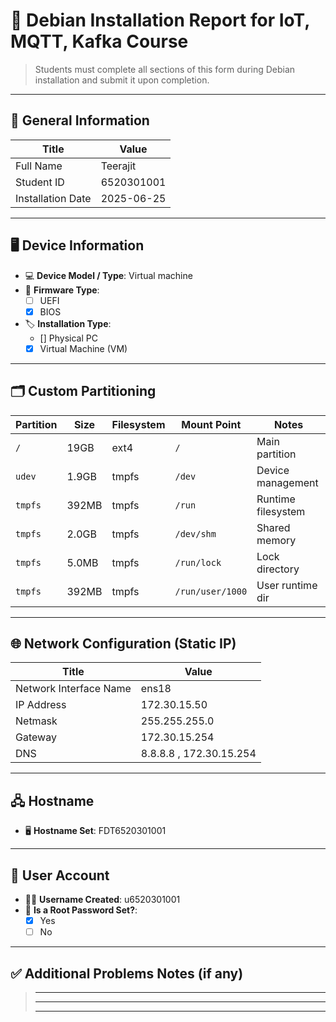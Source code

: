 # 📄 Debian Installation Report for IoT, MQTT, Kafka Course

> Students must complete all sections of this form during Debian installation and submit it upon completion.

---

## 🔧 General Information

| Title                  | Value                                               |
| -----------------------| --------------------------------------------------- |
| Full Name              | Teerajit |
| Student ID              | 6520301001 |
| Installation Date      | 2025-06-25 |


---

## 🖥️ Device Information

- 💻 **Device Model / Type**: Virtual machine
- 🧬 **Firmware Type**:  
  - [ ] UEFI  
  - [x] BIOS  
- 🏷️ **Installation Type**:  
  - [] Physical PC  
  - [x] Virtual Machine (VM)

---

## 🗂️ Custom Partitioning

| Partition     | Size   | Filesystem | Mount Point           | Notes              |
|---------------|--------|------------|------------------------|--------------------|
| `/`           | 19GB   | ext4       | `/`                    | Main partition     |
| `udev`        | 1.9GB  | tmpfs      | `/dev`                 | Device management  |
| `tmpfs`       | 392MB  | tmpfs      | `/run`                 | Runtime filesystem |
| `tmpfs`       | 2.0GB  | tmpfs      | `/dev/shm`             | Shared memory      |
| `tmpfs`       | 5.0MB  | tmpfs      | `/run/lock`            | Lock directory     |
| `tmpfs`       | 392MB  | tmpfs      | `/run/user/1000`       | User runtime dir   |

---

## 🌐 Network Configuration (Static IP)

| Title                   | Value                                               |
| ------------------------| --------------------------------------------------- |
| Network Interface Name  | ens18|
| IP Address              | 172.30.15.50 |
| Netmask                 | 255.255.255.0 |
| Gateway                 | 172.30.15.254 |
| DNS                     | 8.8.8.8 , 172.30.15.254 |

---

## 🖧 Hostname

- 🖥️ **Hostname Set**: FDT6520301001

---

## 👤 User Account

- 👨‍💻 **Username Created**: u6520301001
- 🔐 **Is a Root Password Set?**:  
  - [X] Yes  
  - [ ] No

---

## ✅ Additional Problems Notes (if any)

> _____________________________________________________________________  
> _____________________________________________________________________  
> _____________________________________________________________________

